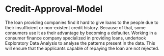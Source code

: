 # Credit-Approval-Model
The loan providing companies find it hard to give loans to the people due to their insufficient or non-existent credit history. Because of that, some consumers use it as their advantage by becoming a defaulter. Working in a consumer finance company specialized in providing loans, undertook Exploratory Data Analysis to analyse the patterns present in the data. This will ensure that the applicants capable of repaying the loan are not rejected.
